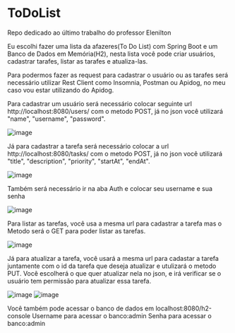 # ToDoList
Repo dedicado ao último trabalho do professor Elenilton

Eu escolhi fazer uma lista da afazeres(To Do List) com Spring Boot e um Banco de Dados em Memória(H2), nesta lista você pode criar usuários, cadastrar tarafes, listar as tarafes e atualiza-las.

Para podermos fazer as request para cadastrar o usuário ou as tarafes será necessário utilizar Rest Client como Insomnia, Postman ou Apidog, no meu caso vou estar utilizando do Apidog.

Para cadastrar um usuário será necessário colocar seguinte url http://localhost:8080/users/ com o metodo POST, já no json você utilizará "name", "username", "password".

![image](https://github.com/CauaComSono/ToDoList/assets/130913401/c6b61320-ca6e-4dd9-b934-ca783bbcb0a7)

Já para cadastrar a tarefa será necessário colocar a url http://localhost:8080/tasks/ com o metodo POST, já no json você utilizará "title", "description", "priority", "startAt", "endAt".


![image](https://github.com/CauaComSono/ToDoList/assets/130913401/4881c21d-fa51-408b-ac16-677743fb0f74)

Também será necessário ir na aba Auth e colocar seu username e sua senha

![image](https://github.com/CauaComSono/ToDoList/assets/130913401/25a8f6b2-f58c-4b2b-80dd-a02e7f6da59c)

Para listar as tarefas, você usa a mesma url para cadastrar a tarefa mas o Metodo será o GET para poder listar as tarefas.

![image](https://github.com/CauaComSono/ToDoList/assets/130913401/369059f5-a8a0-4e55-ad54-472f3e43fb30)

Já para atualizar a tarefa, você usará a mesma url para cadastar a tarefa juntamente com o id da tarefa que deseja atualizar e utulizará o metodo PUT.
Você escolherá o que quer atualizar nela no json, e irá verificar se o usuário tem permissão para atualizar essa tarefa.

![image](https://github.com/CauaComSono/ToDoList/assets/130913401/87e8a764-3d59-48f3-9f1f-47129e301c6c)
![image](https://github.com/CauaComSono/ToDoList/assets/130913401/6ce4783d-1831-4793-8a4e-d16997f1db54)


Você também pode acessar o banco de dados em localhost:8080/h2-console
Username para acessar o banco:admin
Senha para acessar o banco:admin


